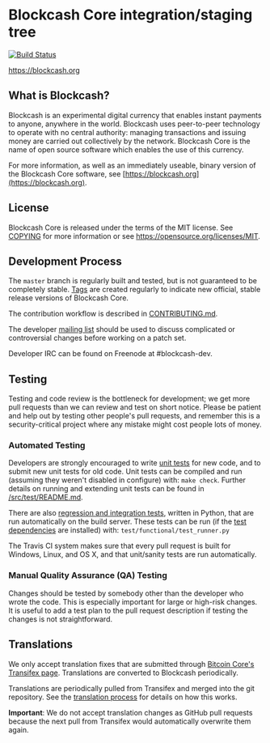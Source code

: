 Blockcash Core integration/staging tree
=====================================

[![Build Status](https://travis-ci.org/blockcash/blockcash.svg?branch=master)](https://travis-ci.org/blockcash/blockcash)

https://blockcash.org

What is Blockcash?
----------------

Blockcash is an experimental digital currency that enables instant payments to
anyone, anywhere in the world. Blockcash uses peer-to-peer technology to operate
with no central authority: managing transactions and issuing money are carried
out collectively by the network. Blockcash Core is the name of open source
software which enables the use of this currency.

For more information, as well as an immediately useable, binary version of
the Blockcash Core software, see [https://blockcash.org](https://blockcash.org).

License
-------

Blockcash Core is released under the terms of the MIT license. See [COPYING](COPYING) for more
information or see https://opensource.org/licenses/MIT.

Development Process
-------------------

The `master` branch is regularly built and tested, but is not guaranteed to be
completely stable. [Tags](https://github.com/blockcash/blockcash/tags) are created
regularly to indicate new official, stable release versions of Blockcash Core.

The contribution workflow is described in [CONTRIBUTING.md](CONTRIBUTING.md).

The developer [mailing list](https://groups.google.com/forum/#!forum/blockcash-dev)
should be used to discuss complicated or controversial changes before working
on a patch set.

Developer IRC can be found on Freenode at #blockcash-dev.

Testing
-------

Testing and code review is the bottleneck for development; we get more pull
requests than we can review and test on short notice. Please be patient and help out by testing
other people's pull requests, and remember this is a security-critical project where any mistake might cost people
lots of money.

### Automated Testing

Developers are strongly encouraged to write [unit tests](src/test/README.md) for new code, and to
submit new unit tests for old code. Unit tests can be compiled and run
(assuming they weren't disabled in configure) with: `make check`. Further details on running
and extending unit tests can be found in [/src/test/README.md](/src/test/README.md).

There are also [regression and integration tests](/test), written
in Python, that are run automatically on the build server.
These tests can be run (if the [test dependencies](/test) are installed) with: `test/functional/test_runner.py`

The Travis CI system makes sure that every pull request is built for Windows, Linux, and OS X, and that unit/sanity tests are run automatically.

### Manual Quality Assurance (QA) Testing

Changes should be tested by somebody other than the developer who wrote the
code. This is especially important for large or high-risk changes. It is useful
to add a test plan to the pull request description if testing the changes is
not straightforward.

Translations
------------

We only accept translation fixes that are submitted through [Bitcoin Core's Transifex page](https://www.transifex.com/projects/p/bitcoin/).
Translations are converted to Blockcash periodically.

Translations are periodically pulled from Transifex and merged into the git repository. See the
[translation process](doc/translation_process.md) for details on how this works.

**Important**: We do not accept translation changes as GitHub pull requests because the next
pull from Transifex would automatically overwrite them again.

